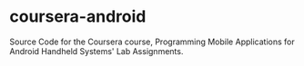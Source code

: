 coursera-android
================

Source Code for the Coursera course, Programming Mobile Applications for Android Handheld Systems' Lab Assignments.
